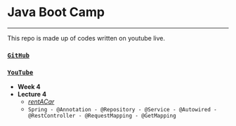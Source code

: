 # Java Boot Camp 
---
This repo is made up of codes written on youtube live.

### [`GitHub`](https://github.com/huseyinidin/KodlamaioJava2022)
### [`YouTube`](https://www.youtube.com/watch?v=AMOHXH2uzgY)
 - **Week 4**
 - **Lecture 4**
	 - [*rentACar*]()
	 - `Spring - @Annotation - @Repository - @Service - @Autowired - @RestController - @RequestMapping - @GetMapping`
	